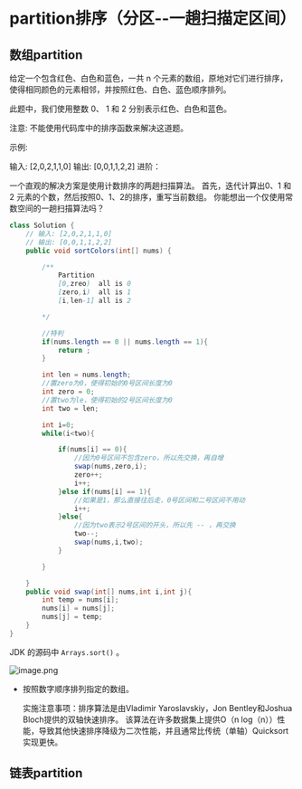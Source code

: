 # partition排序（分区--一趟扫描定区间）



## 数组partition

给定一个包含红色、白色和蓝色，一共 n 个元素的数组，原地对它们进行排序，使得相同颜色的元素相邻，并按照红色、白色、蓝色顺序排列。

此题中，我们使用整数 0、 1 和 2 分别表示红色、白色和蓝色。

注意:
不能使用代码库中的排序函数来解决这道题。

示例:

输入: [2,0,2,1,1,0]
输出: [0,0,1,1,2,2]
进阶：

一个直观的解决方案是使用计数排序的两趟扫描算法。
首先，迭代计算出0、1 和 2 元素的个数，然后按照0、1、2的排序，重写当前数组。
你能想出一个仅使用常数空间的一趟扫描算法吗？  

```java
class Solution {
    // 输入: [2,0,2,1,1,0]
    // 输出: [0,0,1,1,2,2]
    public void sortColors(int[] nums) {

        /**
            Partition
            [0,zreo)  all is 0
            [zero,i)  all is 1
            [i,len-1] all is 2

        */

        //特判
        if(nums.length == 0 || nums.length == 1){
            return ;
        }

        int len = nums.length;
        //置zero为0，使得初始的0号区间长度为0
        int zero = 0;
        //置two为le，使得初始的2号区间长度为0
        int two = len;

        int i=0;
        while(i<two){

            if(nums[i] == 0){
                //因为0号区间不包含zero，所以先交换，再自增
                swap(nums,zero,i);
                zero++;
                i++;
            }else if(nums[i] == 1){
                //如果是1，那么直接往后走，0号区间和二号区间不用动
                i++;
            }else{
                //因为two表示2号区间的开头，所以先 -- ，再交换
                two--;
                swap(nums,i,two);
            }

        }

    }
    public void swap(int[] nums,int i,int j){
        int temp = nums[i];
        nums[i] = nums[j];
        nums[j] = temp;
    }
}
```
 JDK 的源码中 `Arrays.sort()` 。

![image.png](https://pic.leetcode-cn.com/0ff67b77154bcea4b85faeceb23b80062f82c20c137a6d8332ad068e624531f8-image.png)

- 按照数字顺序排列指定的数组。

  实施注意事项：排序算法是由Vladimir Yaroslavskiy，Jon Bentley和Joshua  Bloch提供的双轴快速排序。 该算法在许多数据集上提供O（n  log（n））性能，导致其他快速排序降级为二次性能，并且通常比传统（单轴）Quicksort实现更快。 



## 链表partition



